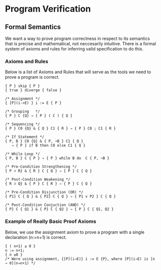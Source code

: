 # Program Verification

## Formal Semantics
We want a way to prove program correctness in respect to its semantics that is precise and mathematical, not neccesarily intuitive. There is a formal system of axioms and rules for inferring valid specification to do this.

### Axioms and Rules

Below is a list of Axioms and Rules that will serve as the tools we need to prove a program is correct.

```
{ P } skip { P }
{ true } diverge { false }

/* Assignment */
{ [P](i->E) } i := E { P }

/* Grouping   */
{ P } C {Q} ⇒ { P } ( C ) { Q }

/* Sequencing */
{ P } C0 {Q} & { Q } C1 { R } ⇒ { P } C0 ; C1 { R }

/* If Statement */
{ P, B } C0 {Q} & { P, ¬B } C1 { Q }
   ⇒ { P } if B then C0 else C1 { Q }

/* While Loop */
{ P, B } C { P } ⇒ { P } while B do  C { P, ¬B }

/* Pre-Condition Strengthening */
{ P ⊃ R} & { R } C { Q } ⇒ { P } C { Q }

/* Post-Condition Weakening */
{ R ⊃ Q} & { P } C { R } ⇒ { P } C { Q }

/* Pre-Condition Disjunction (OR) */
{ P1} C { Q } & { P2} C { Q } ⇒ { P1 ∨ P2 } C { Q }

/* Post-Condition Conjuction (AND) */
{ P} C { Q1 } & { P} C { Q2 } ⇒ { P } C { Q1, Q2 }

```

### Example of Really Basic Proof Axioms

Below, we use the assignment axiom to prove a program with a single declaration (n:=n+1) is correct.
```
{ ( n+1) ≥ 0 }
n := n+1;
{ n ≥0 }
/* Were using assignment, {[P](i→E)} i := E {P}, where [P](i→E) is [n ⇾ 0](n→n+1) */
```






